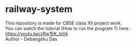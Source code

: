 # railway-system
This repository is made for CBSE class XII project work.
<br>
You can watch the tutorial (How to run the program ?) here : https://youtu.be/zRw1EK_IeVk
<br>
Author - Debangshu Das
